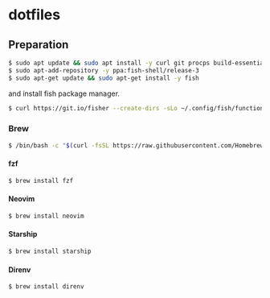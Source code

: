 # dotfiles

## Preparation

```bash
$ sudo apt update && sudo apt install -y curl git procps build-essential
$ sudo apt-add-repository -y ppa:fish-shell/release-3
$ sudo apt-get update && sudo apt-get install -y fish
```

and install fish package manager.

```bash
$ curl https://git.io/fisher --create-dirs -sLo ~/.config/fish/functions/fisher.fish
```


### Brew

```bash
$ /bin/bash -c "$(curl -fsSL https://raw.githubusercontent.com/Homebrew/install/HEAD/install.sh)"
```

#### fzf

```bash
$ brew install fzf
```

#### Neovim

```bash
$ brew install neovim
````

#### Starship

```bash
$ brew install starship
```

#### Direnv

```bash
$ brew install direnv
```
